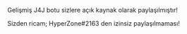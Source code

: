 Gelişmiş J4J botu sizlere açık kaynak olarak paylaşılmıştır!

Sizden ricam;
HyperZone#2163 den izinsiz paylaşılmaması!
